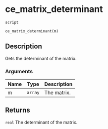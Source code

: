 # ce_matrix_determinant
`script`
```gml
ce_matrix_determinant(m)
```

## Description
Gets the determinant of the matrix.

### Arguments
| Name | Type | Description |
| ---- | ---- | ----------- |
| m | `array` | The matrix. |

## Returns
`real` The determinant of the matrix.